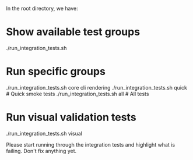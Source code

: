 In the root directory, we have:

# Show available test groups
./run_integration_tests.sh

# Run specific groups
./run_integration_tests.sh core cli rendering
./run_integration_tests.sh quick      # Quick smoke tests
./run_integration_tests.sh all        # All tests

# Run visual validation tests
./run_integration_tests.sh visual


Please start running through the integration tests and highlight what is failing. Don't fix anything yet.
